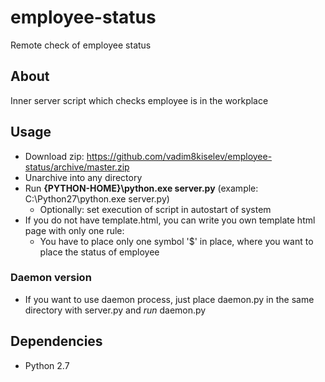 employee-status
=======
Remote check of employee status

## About
Inner server script which checks employee is in the workplace

## Usage
- Download zip: https://github.com/vadim8kiselev/employee-status/archive/master.zip
- Unarchive into any directory
- Run **{PYTHON-HOME}\python.exe server.py** (example: C:\Python27\python.exe server.py)
  - Optionally: set execution of script in autostart of system 
- If you do not have template.html, you can write you own template html page with only one rule:
  - You have to place only one symbol '$' in place, where you want to place the status of employee

### Daemon version
- If you want to use daemon process, just place daemon.py in the same directory with server.py and *run* daemon.py

## Dependencies
- Python 2.7
